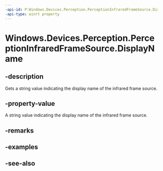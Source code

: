 ----api-id: P:Windows.Devices.Perception.PerceptionInfraredFrameSource.DisplayName
-api-type: winrt property
---<!-- Property syntaxpublic string DisplayName { get; }--># Windows.Devices.Perception.PerceptionInfraredFrameSource.DisplayName## -descriptionGets a string value indicating the display name of the infrared frame source.## -property-valueA string value indicating the display name of the infrared frame source.## -remarks## -examples## -see-also
